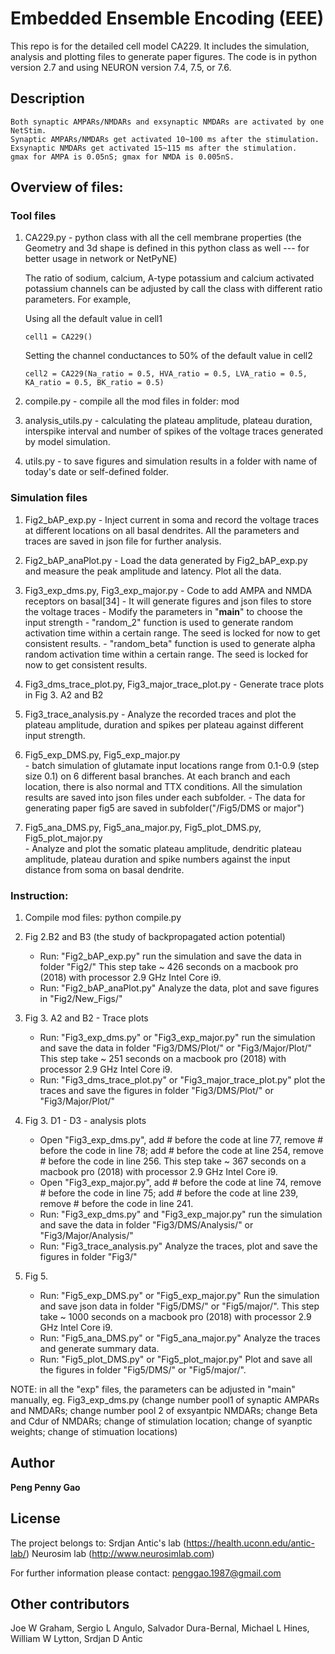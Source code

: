 # Embedded Ensemble Encoding (EEE)

This repo is for the detailed cell model CA229. It includes the simulation, analysis and plotting files to generate paper figures. The code is in python version 2.7 and using NEURON version 7.4, 7.5, or 7.6.

## Description
    Both synaptic AMPARs/NMDARs and exsynaptic NMDARs are activated by one NetStim.
    Synaptic AMPARs/NMDARs get activated 10~100 ms after the stimulation.
    Exsynaptic NMDARs get activated 15~115 ms after the stimulation.
    gmax for AMPA is 0.05nS; gmax for NMDA is 0.005nS.

## Overview of files:

### Tool files

1. CA229.py   - python class with all the cell membrane properties
        (the Geometry and 3d shape is defined in this python class as well
            --- for better usage in network or NetPyNE)

    The ratio of sodium, calcium, A-type potassium and calcium activated potassium channels can be adjusted by call the class with different ratio parameters. For example,

    Using all the default value in cell1

    ```
    cell1 = CA229()
    ```

    Setting the channel conductances to 50% of the default value in cell2

    ```
    cell2 = CA229(Na_ratio = 0.5, HVA_ratio = 0.5, LVA_ratio = 0.5, KA_ratio = 0.5, BK_ratio = 0.5)               
    ```

2. compile.py     - compile all the mod files in folder: mod

3. analysis_utils.py   - calculating the plateau amplitude, plateau duration, interspike interval and number of spikes of the voltage traces generated by model simulation.

4. utils.py    - to save figures and simulation results in a folder with name of today's date or self-defined folder.

### Simulation files

1. Fig2_bAP_exp.py
        - Inject current in soma and record the voltage traces at different locations on all basal dendrites. All the parameters and traces are saved in json file for further analysis.
2. Fig2_bAP_anaPlot.py
        - Load the data generated by Fig2_bAP_exp.py and measure the peak amplitude and latency. Plot all the data.
3. Fig3_exp_dms.py, Fig3_exp_major.py
        - Code to add AMPA and NMDA receptors on basal[34]
        - It will generate figures and json files to store the voltage traces
        - Modify the parameters in "__main__" to choose the input strength
        - "random_2" function is used to generate random activation time within a certain range. The seed is locked for now to get consistent results.
        - "random_beta" function is used to generate alpha random activation time within a certain range. The seed is locked for now to get consistent results.

4. Fig3_dms_trace_plot.py, Fig3_major_trace_plot.py   - Generate trace plots in Fig 3. A2 and B2

5. Fig3_trace_analysis.py - Analyze the recorded traces and plot the plateau amplitude, duration and spikes per plateau against different input strength.

6. Fig5_exp_DMS.py, Fig5_exp_major.py   
        - batch simulation of glutamate input locations range from 0.1-0.9 (step size 0.1) on 6 different basal branches. At each branch and each location, there is also normal and TTX conditions. All the simulation results are saved into json files under each subfolder.
        - The data for generating paper fig5 are saved in subfolder("/Fig5/DMS or major")

7. Fig5_ana_DMS.py, Fig5_ana_major.py, Fig5_plot_DMS.py, Fig5_plot_major.py    
        - Analyze and plot the somatic plateau amplitude, dendritic plateau amplitude, plateau duration and spike numbers against the input distance from soma on basal dendrite.


### Instruction:

1. Compile mod files: python compile.py

2. Fig 2.B2 and B3 (the study of backpropagated action potential)
    - Run: "Fig2_bAP_exp.py"
    run the simulation and save the data in folder "Fig2/"
    This step take ~ 426 seconds on a macbook pro (2018) with processor 2.9 GHz Intel Core i9.
    - Run: "Fig2_bAP_anaPlot.py"
    Analyze the data, plot and save figures in "Fig2/New_Figs/"

3. Fig 3. A2 and B2 - Trace plots
    - Run: "Fig3_exp_dms.py" or "Fig3_exp_major.py"
    run the simulation and save the data in folder "Fig3/DMS/Plot/" or "Fig3/Major/Plot/"
    This step take ~ 251 seconds on a macbook pro (2018) with processor 2.9 GHz Intel Core i9.
    - Run: "Fig3_dms_trace_plot.py" or "Fig3_major_trace_plot.py"
    plot the traces and save the figures in folder "Fig3/DMS/Plot/" or "Fig3/Major/Plot/"

3. Fig 3. D1 - D3 - analysis plots
    - Open "Fig3_exp_dms.py", add # before the code at line 77, remove # before the code in line 78;
    add # before the code at line 254, remove # before the code in line 256.
    This step take ~ 367 seconds on a macbook pro (2018) with processor 2.9 GHz Intel Core i9.
    - Open "Fig3_exp_major.py", add # before the code at line 74, remove # before the code in line 75;
    add # before the code at line 239, remove # before the code in line 241.
    - Run: "Fig3_exp_dms.py" and "Fig3_exp_major.py"
    run the simulation and save the data in folder "Fig3/DMS/Analysis/" or "Fig3/Major/Analysis/"
    - Run: "Fig3_trace_analysis.py"
    Analyze the traces, plot and save the figures in folder "Fig3/"

4. Fig 5.
    - Run: "Fig5_exp_DMS.py" or "Fig5_exp_major.py"
    Run the simulation and save json data in folder "Fig5/DMS/" or "Fig5/major/".
    This step take ~ 1000 seconds on a macbook pro (2018) with processor 2.9 GHz Intel Core i9.
    - Run: "Fig5_ana_DMS.py" or "Fig5_ana_major.py"
    Analyze the traces and generate summary data.
    - Run: "Fig5_plot_DMS.py" or "Fig5_plot_major.py"
    Plot and save all the figures in folder "Fig5/DMS/" or "Fig5/major/".


NOTE: in all the "exp" files, the parameters can be adjusted in "main" manually, eg.
    Fig3_exp_dms.py
        (change number pool1 of synaptic AMPARs and NMDARs;
        change number pool 2 of exsyantpic NMDARs;
        change Beta and Cdur of NMDARs;
        change of stimulation location;
        change of syanptic weights;
        change of stimuation locations)



## Author

**Peng Penny Gao**

## License
The project belongs to:
    Srdjan Antic's lab (https://health.uconn.edu/antic-lab/)
    Neurosim lab (http://www.neurosimlab.com)

For further information please contact: penggao.1987@gmail.com

## Other contributors
Joe W Graham, Sergio L Angulo, Salvador Dura-Bernal, Michael L Hines, William W Lytton, Srdjan D Antic
